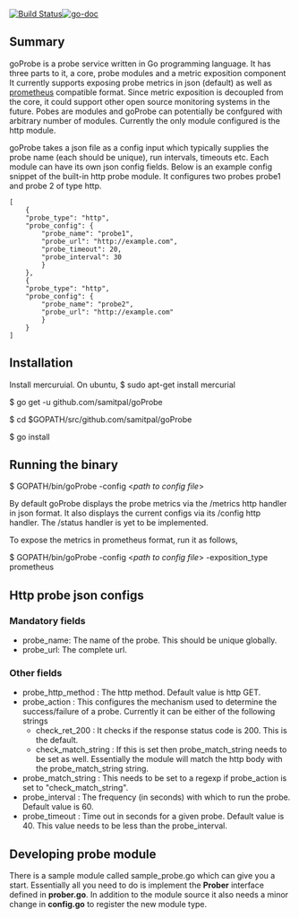 [![Build Status](https://travis-ci.org/samitpal/goProbe.svg?branch=master)](https://travis-ci.org/samipal/goProbe)[![go-doc](https://godoc.org/github.com/samitpal/goProbe?status.svg)](https://godoc.org/github.com/samitpal/goProbe)

Summary
------------------
goProbe is a probe service written in Go programming language. It has three parts to it, a core, probe modules and a metric exposition component It currently supports exposing probe metrics in json (default) as well as [prometheus](http://prometheus.io) compatible format. Since metric exposition is decoupled from the core, it could support other open source monitoring systems in the future. Pobes are modules and goProbe can potentially be confgured with arbitrary number of modules. Currently the only module configured is the http module.

goProbe takes a json file as a config input which typically supplies the probe name (each should be unique), run intervals, timeouts etc. Each module can have its own json config fields. Below is an example config snippet of the built-in http probe module. It configures two probes probe1 and probe 2 of type http.

    [
    	{
        "probe_type": "http",
        "probe_config": {
            "probe_name": "probe1",
            "probe_url": "http://example.com",
            "probe_timeout": 20,
            "probe_interval": 30
            }
    	},
    	{
        "probe_type": "http",
        "probe_config": {
            "probe_name": "probe2",
            "probe_url": "http://example.com"
            }
        }
    ]  


Installation
-------------------
Install mercuruial. On ubuntu,
$ sudo apt-get install mercurial

$ go get -u github.com/samitpal/goProbe

$ cd $GOPATH/src/github.com/samitpal/goProbe

$ go install

Running the binary
-------------------
$ GOPATH/bin/goProbe -config <*path to config file*>

By default goProbe displays the probe metrics via the /metrics http handler in json format. It also displays the current configs via its /config http handler. The /status handler is yet to be implemented.

To expose the metrics in prometheus format, run it as follows,

$ GOPATH/bin/goProbe -config <*path to config file*> -exposition_type prometheus

Http probe json configs
-------------------

### Mandatory fields 
* probe_name: The name of the probe. This should be unique globally.
* probe_url: The complete url.

### Other fields

* probe\_http_method : The http method. Default value is http GET.
* probe\_action : This configures the mechanism used to determine the  success/failure of a probe. Currently it can be either of the following strings
	* check\_ret\_200 : It checks if the response status code is 200. This is the default.
	* check\_match\_string : If this is set then probe\_match\_string needs to be set as well. Essentially the module will match the http body with the probe\_match\_string string.
* probe\_match\_string : This needs to be set to a regexp if probe_action is set to "check\_match\_string". 
* probe\_interval : The frequency (in seconds) with which to run the probe. Default value is 60.
* probe\_timeout : Time out in seconds for a given probe. Default value is 40. This value needs to be less than the probe\_interval.

Developing probe module
------------------
There is a sample module called sample_probe.go which can give you a start. Essentially all you need to do is implement the **Prober** interface defined in **prober.go**. In addition to the module source it also needs a minor change in **config.go** to register the new module type.